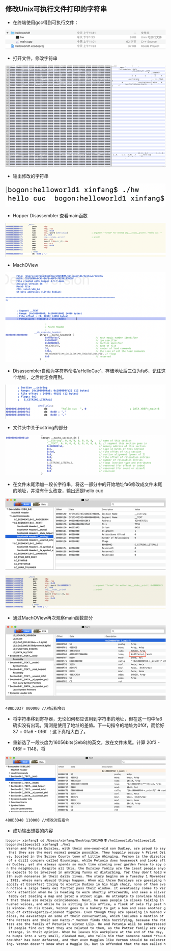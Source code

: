 ## 修改Unix可执行文件打印的字符串

* 在终端使用gcc得到可执行文件：

![](可执行文件.png)

* 打开文件，修改字符串

![](修改字符串.png)

* 输出修改的字符串

![](cuc.png)

* Hopper Disassembler 查看main函数

![](main函数.png)

* MachOView

![](header.png)

* Disassembler自动为字符串命名‘aHelloCuc’，存储地址后三位为fa6，记住这个地址，之后肯定会用到。

![](cstring.png)

* 文件头中关于cstring的部分

![](cstring_header.png)

* 在文件末尾添加一段长字符串，将这一部分中的开始地址fa6修改成文件末尾的地址，并没有什么改变，输出还是hello cuc

![](cstring_header1.png)

![](修改后main.png)

* 通过MachOView再次观察main函数部分

![](指令.png)

```bash
488D3D37 000000 //对应指令码
```

* 将字符串移到寄存器，无论如何都应该用到字符串的地址，但在这一句中fa6确实没有出现，猜测是使用了地址的差值。下一句指令的地址为0f6f，而恰好 37 = 0fa6 - 0f6f ！这下真相大白了。

* 重新选了一段长度为16056bits(3eb8)的英文，放在文件末尾。计算 20f3 - 0f6f = 1148，将

![](change.png)

```bash
488D3D48 110000 //修改对应指令
```

* 成功输出想要的内容

![](success.png)





